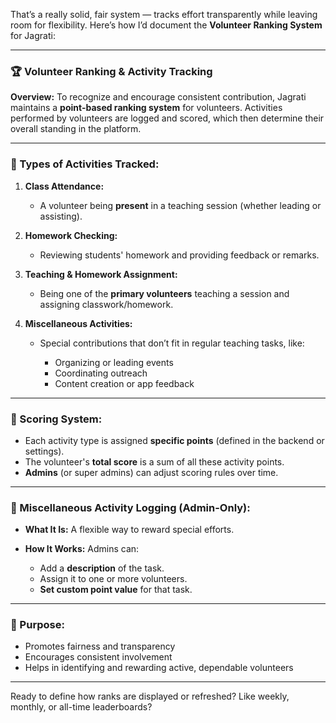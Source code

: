 That’s a really solid, fair system — tracks effort transparently while leaving room for flexibility. Here’s how I’d document the **Volunteer Ranking System** for Jagrati:

---

### **🏆 Volunteer Ranking & Activity Tracking**

**Overview:**
To recognize and encourage consistent contribution, Jagrati maintains a **point-based ranking system** for volunteers. Activities performed by volunteers are logged and scored, which then determine their overall standing in the platform.

---

### **📌 Types of Activities Tracked:**

1. **Class Attendance:**

   * A volunteer being **present** in a teaching session (whether leading or assisting).

2. **Homework Checking:**

   * Reviewing students' homework and providing feedback or remarks.

3. **Teaching & Homework Assignment:**

   * Being one of the **primary volunteers** teaching a session and assigning classwork/homework.

4. **Miscellaneous Activities:**

   * Special contributions that don’t fit in regular teaching tasks, like:

     * Organizing or leading events
     * Coordinating outreach
     * Content creation or app feedback

---

### **🔢 Scoring System:**

* Each activity type is assigned **specific points** (defined in the backend or settings).
* The volunteer's **total score** is a sum of all these activity points.
* **Admins** (or super admins) can adjust scoring rules over time.

---

### **📝 Miscellaneous Activity Logging (Admin-Only):**

* **What It Is:** A flexible way to reward special efforts.
* **How It Works:**
  Admins can:

  * Add a **description** of the task.
  * Assign it to one or more volunteers.
  * **Set custom point value** for that task.

---

### **🎯 Purpose:**

* Promotes fairness and transparency
* Encourages consistent involvement
* Helps in identifying and rewarding active, dependable volunteers

---

Ready to define how ranks are displayed or refreshed? Like weekly, monthly, or all-time leaderboards?

